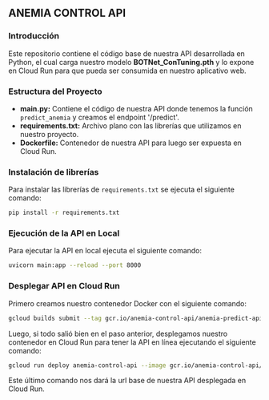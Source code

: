## ANEMIA CONTROL API

### Introducción

Este repositorio contiene el código base de nuestra API desarrollada en Python, el cual carga nuestro modelo **BOTNet_ConTuning.pth** y lo expone en Cloud Run para que pueda ser consumida en nuestro aplicativo web.

### Estructura del Proyecto

- **main.py:** Contiene el código de nuestra API donde tenemos la función `predict_anemia` y creamos el endpoint '/predict'.
- **requirements.txt:** Archivo plano con las librerías que utilizamos en nuestro proyecto.
- **Dockerfile:** Contenedor de nuestra API para luego ser expuesta en Cloud Run.

### Instalación de librerías

Para instalar las librerías de `requirements.txt` se ejecuta el siguiente comando:

```bash
pip install -r requirements.txt
```

### Ejecución de la API en Local

Para ejecutar la API en local ejecuta el siguiente comando:

```bash
uvicorn main:app --reload --port 8000
```

### Desplegar API en Cloud Run

Primero creamos nuestro contenedor Docker con el siguiente comando:

```bash
gcloud builds submit --tag gcr.io/anemia-control-api/anemia-predict-api:v7
```

Luego, si todo salió bien en el paso anterior, desplegamos nuestro contenedor en Cloud Run para tener la API en línea ejecutando el siguiente comando:

```bash
gcloud run deploy anemia-control-api --image gcr.io/anemia-control-api/anemia-predict-api:v7 --platform managed --region us-central1 --allow-unauthenticated --port 8000 --cpu 1 --memory 2Gi --min-instances 0 --max-instances 1 --timeout 300s
```

Este último comando nos dará la url base de nuestra API desplegada en Cloud Run.
